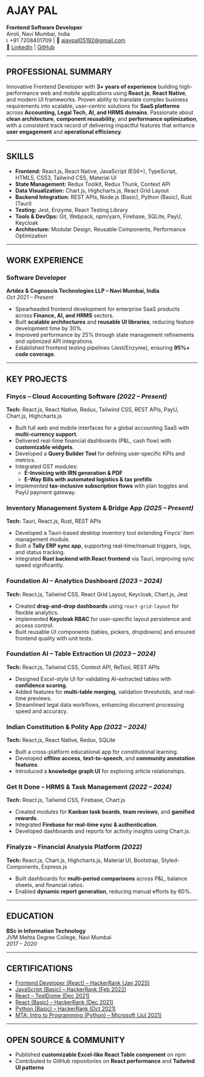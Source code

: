 # AJAY PAL
**Frontend Software Developer**  
Airoli, Navi Mumbai, India  
📞 +91 7208401709 | 📧 ajaypal05192@gmail.com  
🔗 [LinkedIn](https://www.linkedin.com/in/ajay-pal0) | [GitHub](https://github.com/ajay-pal0)

---

## PROFESSIONAL SUMMARY
Innovative Frontend Developer with **3+ years of experience** building high-performance web and mobile applications using **React.js**, **React Native**, and modern UI frameworks. Proven ability to translate complex business requirements into scalable, user-centric solutions for **SaaS platforms** across **Accounting, Legal Tech, AI, and HRMS domains**. Passionate about **clean architecture**, **component reusability**, and **performance optimization**, with a consistent track record of delivering impactful features that enhance **user engagement** and **operational efficiency**.

---

## SKILLS
- **Frontend:** React.js, React Native, JavaScript (ES6+), TypeScript, HTML5, CSS3, Tailwind CSS, Material UI  
- **State Management:** Redux Toolkit, Redux Thunk, Context API  
- **Data Visualization:** Chart.js, Highcharts.js, React Grid Layout  
- **Backend Integration:** REST APIs, Node.js (Basic), Python (Basic), Rust (Tauri)  
- **Testing:** Jest, Enzyme, React Testing Library  
- **Tools & DevOps:** Git, Webpack, npm/yarn, Firebase, SQLite, PayU, Keycloak  
- **Architecture:** Modular Design, Reusable Components, Performance Optimization  

---

## WORK EXPERIENCE

### Software Developer  
**Artdex & Cognoscis Technologies LLP – Navi Mumbai, India**  
*Oct 2021 – Present*  
- Spearheaded frontend development for enterprise SaaS products across **Finance, AI, and HRMS** sectors.  
- Built **scalable architectures** and **reusable UI libraries**, reducing feature development time by 30%.  
- Improved performance by 25% through state management refinements and optimized API integrations.  
- Established frontend testing pipelines (Jest/Enzyme), ensuring **95%+ code coverage**.

---

## KEY PROJECTS

### Finycs – Cloud Accounting Software *(2022 – Present)*  
**Tech:** React.js, React Native, Redux, Tailwind CSS, REST APIs, PayU, Chart.js, Highcharts.js  
- Built full web and mobile interfaces for a global accounting SaaS with **multi-currency support**.  
- Delivered real-time financial dashboards (P&L, cash flow) with **customizable widgets**.  
- Developed a **Query Builder Tool** for defining user-specific KPIs and metrics.  
- Integrated GST modules:  
  - **E-Invoicing with IRN generation & PDF**  
  - **E-Way Bills with automated logistics & tax prefills**  
- Implemented **tax-inclusive subscription flows** with plan toggles and PayU payment gateway.

### Inventory Management System & Bridge App *(2025 – Present)*  
**Tech:** Tauri, React.js, Rust, REST APIs  
- Developed a Tauri-based desktop inventory tool extending Finycs' item management module.  
- Built a **Tally ERP sync app**, supporting real-time/manual triggers, logs, and status tracking.  
- Integrated **Rust backend with React frontend** via Tauri, improving sync speed significantly.

### Foundation AI – Analytics Dashboard *(2023 – 2024)*  
**Tech:** React.js, Tailwind CSS, React Grid Layout, Keycloak, Chart.js, Jest  
- Created **drag-and-drop dashboards** using `react-grid-layout` for flexible analytics.  
- Implemented **Keycloak RBAC** for user-specific layout persistence and access control.  
- Built reusable UI components (tables, pickers, dropdowns) and ensured frontend quality with unit tests.

### Foundation AI – Table Extraction UI *(2023 – 2024)*  
**Tech:** React.js, Tailwind CSS, Context API, ReTool, REST APIs  
- Designed Excel-style UI for validating AI-extracted tables with **confidence scoring**.  
- Added features for **multi-table merging**, validation thresholds, and real-time previews.  
- Streamlined legal data workflows, enhancing document processing speed and accuracy.

### Indian Constitution & Polity App *(2022 – 2024)*  
**Tech:** React.js, React Native, Redux, SQLite  
- Built a cross-platform educational app for constitutional learning.  
- Developed **offline access**, **text-to-speech**, and **community annotation features**.  
- Introduced a **knowledge graph UI** for exploring article relationships.

### Get It Done – HRMS & Task Management *(2022 – 2024)*  
**Tech:** React.js, Tailwind CSS, Firebase, Chart.js  
- Created modules for **Kanban task boards**, **team reviews**, and **gamified rewards**.  
- Integrated **Firebase for real-time sync & authentication**.  
- Developed dashboards and reports for activity insights using Chart.js.

### Finalyze – Financial Analysis Platform *(2022)*  
**Tech:** React.js, Chart.js, Highcharts.js, Material UI, Bootstrap, Styled-Components, Express.js  
- Built dashboards for **multi-period comparisons** across P&L, balance sheets, and financial ratios.  
- Enabled **dynamic report generation**, reducing manual efforts by 60%.

---

## EDUCATION

**BSc in Information Technology**  
JVM Mehta Degree College, Navi Mumbai  
*2017 – 2020*

---

## CERTIFICATIONS

- [Frontend Developer (React) – HackerRank (Jan 2025)](https://www.hackerrank.com/certificates/905792bd2b2e)  
- [JavaScript (Basic) – HackerRank (Feb 2022)](https://www.hackerrank.com/certificates/8aa508d12494)  
- [React – TestDome (Dec 2021)](https://www.testdome.com/certificates/f01651536bc8434da28b10e8bba1d8e9)  
- [React (Basic) – HackerRank (Dec 2021)](https://www.hackerrank.com/certificates/1a0e6ce2b9eb)  
- [Python (Basic) – HackerRank (Oct 2021)](https://www.hackerrank.com/certificates/753c8912e702)  
- [MTA: Intro to Programming (Python) – Microsoft (Jul 2021)](https://www.credly.com/badges/3a44bd3a-e514-4672-83bb-f2f70c398678?source=linked_in_profile)

---

## OPEN SOURCE & COMMUNITY

- Published **customizable Excel-like React Table component** on npm  
- Contributed to GitHub repositories on **React performance** and **Tailwind UI patterns**
